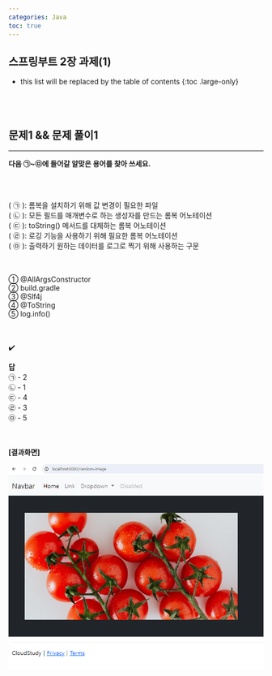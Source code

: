 ```yaml
---
categories: Java
toc: true
---
```


## 스프링부트 2장 과제(1)
* this list will be replaced by the table of contents
{:toc .large-only}
  <br> 
  <br>
  <br>
  <br>

## 문제1 && 문제 풀이1
___
**다음 ㉠~㉤에 들어갈 알맞은 용어를 찾아 쓰세요.**

<br>
<br>

(  ㉠  ): 롬복을 설치하기 위해 값 변경이 필요한 파일
<br>
(  ㉡  ): 모든 필드를 매개변수로 하는 생성자를 만드는 롬복 어노테이션
<br>
(  ㉢  ): toString() 메서드를 대체하는 롬복 어노테이션
<br>
(  ㉣  ): 로깅 기능을 사용하기 위해 필요한 롬복 어노테이션
<br>
(  ㉤  ): 출력하기 원하는 데이터를 로그로 찍기 위해 사용하는 구문
<br>
​<br>
<br>

① @AllArgsConstructor
<br>
② build.gradle
<br>
③ @Slf4j
<br>
④ @ToString
<br>
⑤ log.info()
<br>
<br>
<br>

✔️
<br>

**답**
<br>
㉠ - 2 <br>
㉡ - 1 <br>
㉢ - 4 <br>
㉣ - 3 <br>
㉤ - 5 <br>
<br>
<br>

**[결과화면]**

![첨부1](https://github.com/YuiLoong/YuiLoong.github.io/blob/master/assets/img/0516_1.png?raw=true)

<br>



